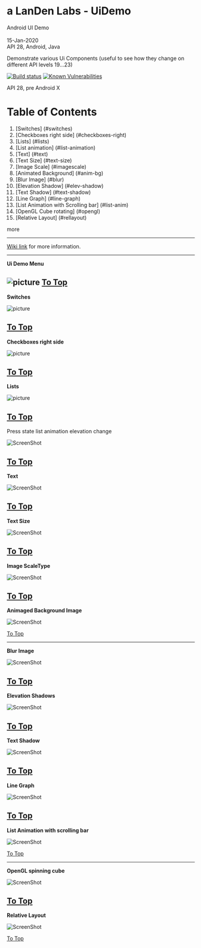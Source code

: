 # a LanDen Labs - UiDemo
Android UI Demo<br>
<br>
15-Jan-2020
<br>
API 28, Android, Java

Demonstrate various Ui Components (useful to see how they change on different API levels 19...23)

[![Build status](https://travis-ci.org/landenlabs/all_UiDemo.svg?branch=master)](https://travis-ci.org/landenlabs/all_UiDemo)
[![Known Vulnerabilities](https://snyk.io/test/github/landenlabs/all_UiDemo/badge.svg)](https://snyk.io/test/github/landenlabs/all_UiDemo)

API 28, pre Android X

<a name="table"></a>
# Table of Contents
1. [Switches] (#switches)
2. [Checkboxes right side] (#checkboxes-right)
3. [Lists] (#lists)
4. [List animation] (#list-animation)
5. [Text] (#text)
6. [Text Size] (#text-size)
7. [Image Scale] (#imagescale)
8. [Animated Background] (#anim-bg)
9. [Blur Image] (#blur)
10. [Elevation Shadow] (#elev-shadow)
11. [Text Shadow] (#text-shadow)
12. [Line Graph] (#line-graph)
13. [List Animation with Scrolling bar] (#list-anim)
14. [OpenGL Cube rotating] (#opengl)
15. [Relative Layout] (#rellayout)

more

***

[Wiki link](https://landenlabs.com/android/uicomponents/uicomponents.html) for more information.

---
<a name="menu"></a>
**Ui Demo Menu** 

![picture](screenshots/uidemo-menu.jpg)
[To Top](#table)
---
<a name="switches"></a>
**Switches** 

![picture](https://landenlabs.com/android/uicomponents/switches.gif)

[To Top](#table)
---
<a name="checkboxes-right"></a>
**Checkboxes right side**
 
![picture](https://landenlabs.com/android/uicomponents/checkright.gif)

[To Top](#table)
---
<a name="lists"></a>
**Lists**

![picture](https://landenlabs.com/android/uicomponents/lists.gif)

[To Top](#table)
---
<a name="list-animation"></a>
Press state list animation elevation change 

![ScreenShot](screenshots/elevation.gif)

[To Top](#table)
---
<a name="text"></a>
**Text**

![ScreenShot](screenshots/page1-text.png)

[To Top](#table)
---
<a name="text-size"></a>
**Text Size** 

![ScreenShot](screenshots/uidemo-textsize.jpg)

[To Top](#table)
---
<a name="imagescale"></a>
**Image ScaleType** 

![ScreenShot](screenshots/uidemo-imagescale.jpg)

[To Top](#table)
---
<a name="anim-bg"></a>
**Animaged Background Image** 

![ScreenShot](screenshots/uidemo-anim-bg.gif)

[To Top](#table)

---
<a name="blur"></a>
**Blur Image** 

![ScreenShot](screenshots/uidemo-blur1.jpg)

[To Top](#table)
---
<a name="elev-shadow"></a>
**Elevation Shadows** 

![ScreenShot](screenshots/uidemo-elev-shadow.gif)

[To Top](#table)
---
<a name="text-shadow"></a>
**Text Shadow** 

![ScreenShot](screenshots/uidemo-text-shadow.jpg)

[To Top](#table)
---
<a name="line-graph"></a>
**Line Graph** 

![ScreenShot](uidemo-graph.gif)

[To Top](#table)
---
<a name="list-anim"></a>
**List Animation with scrolling bar** 

             
![ScreenShot](screenshots/uidemo-list-anim.gif)

[To Top](#table)

---
<a name="opengl"></a>
**OpenGL spinning cube** 

![ScreenShot](screenshots/uidemo-opengl.gif)

[To Top](#table)
---
<a name="rellayout"></a>
**Relative Layout** 

![ScreenShot](screenshots/uidemo-rellayout.jpg)

[To Top](#table)
